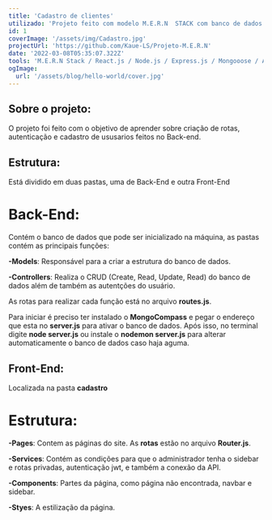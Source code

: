 ```yaml
---
title: 'Cadastro de clientes'
utilizado: 'Projeto feito com modelo M.E.R.N  STACK com banco de dados mongoose na própria máquina, a página contém painel de administrador e página destinada para clientes.'
id: 1
coverImage: '/assets/img/Cadastro.jpg'
projectUrl: 'https://github.com/Kaue-LS/Projeto-M.E.R.N'
date: '2022-03-08T05:35:07.322Z'
tools: 'M.E.R.N Stack / React.js / Node.js / Express.js / Mongooose / Axios / Rest API'
ogImage:
  url: '/assets/blog/hello-world/cover.jpg'
---
```


## Sobre o projeto:

O projeto foi feito com o objetivo de aprender sobre criação de rotas, autenticação e cadastro de ususarios feitos no Back-end. 

## Estrutura:
  Está dividido em duas pastas, uma de Back-End e outra Front-End
  # Back-End:
  Contém o banco de dados que pode ser inicializado na máquina, as pastas contém as principais funções:
  
  **-Models**: Responsável para a criar a estrutura do banco de dados.

  **-Controllers**: Realiza o CRUD (Create, Read, Update, Read) do banco de dados além de também as autentções do usuário.  

  As rotas para realizar cada função está no arquivo **routes.js**.  <br />

  Para iniciar é preciso ter instalado o **MongoCompass** e pegar o endereço que esta no **server.js** para ativar o banco de dados. Após isso, no terminal digite **node server.js** ou instale o **nodemon server.js** para alterar automaticamente o banco de dados caso haja aguma.


## Front-End:
  Localizada na pasta **cadastro**

  # Estrutura:
  **-Pages**: Contem as páginas do site. As **rotas** estão no arquivo **Router.js**.

  **-Services**: Contém as condições para que o administrador tenha o sidebar e rotas privadas, autenticação jwt, e também a conexão da API.

  **-Components**: Partes da página, como página não encontrada, navbar e sidebar.
  
  **-Styes**: A estilização da página.
  

